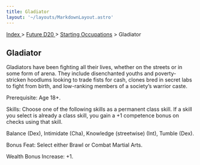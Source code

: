 ```yaml
---
title: Gladiator
layout: '~/layouts/MarkdownLayout.astro'
---
```


[ Index ](/) > [ Future D20 ](/future.d20.srd) > [Starting Occupations](/future.d20.srd/starting) > Gladiator

## Gladiator

Gladiators have been fighting all their lives, whether on the streets or in
some form of arena. They include disenchanted youths and poverty-stricken
hoodlums looking to trade fists for cash, clones bred in secret labs to fight
from birth, and low-ranking members of a society’s warrior caste.

Prerequisite: Age 18+.

Skills: Choose one of the following skills as a permanent class skill. If a
skill you select is already a class skill, you gain a +1 competence bonus on
checks using that skill.

Balance (Dex), Intimidate (Cha), Knowledge (streetwise) (Int), Tumble (Dex).

Bonus Feat: Select either Brawl or Combat Martial Arts.

Wealth Bonus Increase: +1.

